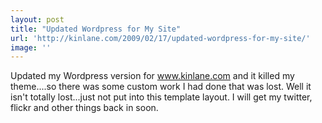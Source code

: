 ```yaml
---
layout: post
title: "Updated Wordpress for My Site"
url: 'http://kinlane.com/2009/02/17/updated-wordpress-for-my-site/'
image: ''
---
```


Updated my Wordpress version for www.kinlane.com and it killed my theme....so there was some custom work I had done that was lost. Well it isn't totally lost...just not put into this template layout. I will get my twitter, flickr and other things back in soon.